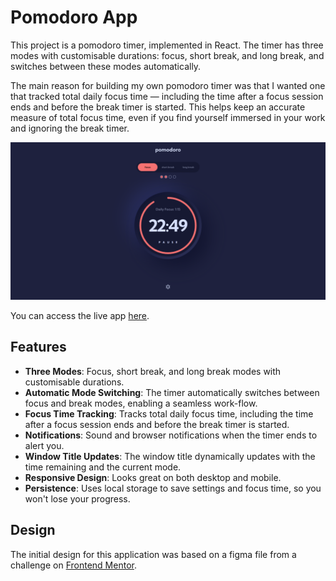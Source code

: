 # Pomodoro App

This project is a pomodoro timer, implemented in React. The timer has three modes with customisable durations: focus, short break, and long break, and switches between these modes automatically.

The main reason for building my own pomodoro timer was that I wanted one that tracked total daily focus time — including the time after a focus session ends and before the break timer is started. This helps keep an accurate measure of total focus time, even if you find yourself immersed in your work and ignoring the break timer.

![App Screenshot](./screenshot.png)

You can access the live app [here](oaktec.github.io/pomodoro-app).

## Features

- **Three Modes**: Focus, short break, and long break modes with customisable durations.
- **Automatic Mode Switching**: The timer automatically switches between focus and break modes, enabling a seamless work-flow.
- **Focus Time Tracking**: Tracks total daily focus time, including the time after a focus session ends and before the break timer is started.
- **Notifications**: Sound and browser notifications when the timer ends to alert you.
- **Window Title Updates**: The window title dynamically updates with the time remaining and the current mode.
- **Responsive Design**: Looks great on both desktop and mobile.
- **Persistence**: Uses local storage to save settings and focus time, so you won't lose your progress.

## Design

The initial design for this application was based on a figma file from a challenge on [Frontend Mentor](https://www.frontendmentor.io/challenges/pomodoro-app-KBFnycJ6G).
